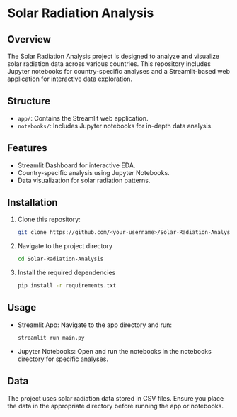 # Solar Radiation Analysis


## Overview
The Solar Radiation Analysis project is designed to analyze and visualize solar radiation data across various countries. This repository includes Jupyter notebooks for country-specific analyses and a Streamlit-based web application for interactive data exploration.

## Structure
- `app/`: Contains the Streamlit web application.
- `notebooks/`: Includes Jupyter notebooks for in-depth data analysis.

## Features
- Streamlit Dashboard for interactive EDA.
- Country-specific analysis using Jupyter Notebooks.
- Data visualization for solar radiation patterns.

## Installation
1. Clone this repository:
   ```bash
   git clone https://github.com/<your-username>/Solar-Radiation-Analysis.git
   ```
2. Navigate to the project directory
   ```bash
   cd Solar-Radiation-Analysis
   ```
3. Install the required dependencies
   ```bash
   pip install -r requirements.txt
   ```
## Usage
- Streamlit App: Navigate to the app directory and run:
   ```bash
   streamlit run main.py
   ```
- Jupyter Notebooks: Open and run the notebooks in the notebooks directory for specific analyses.
## Data
The project uses solar radiation data stored in CSV files. Ensure you place the data in the appropriate directory before running the app or notebooks.
